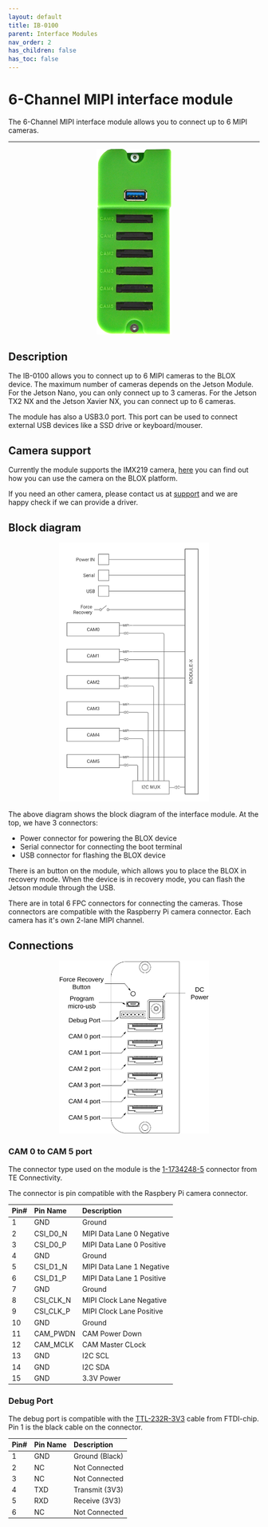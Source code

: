 ```yaml
---
layout: default
title: IB-0100
parent: Interface Modules
nav_order: 2
has_children: false
has_toc: false
---
```


# 6-Channel MIPI interface module

The 6-Channel MIPI interface module allows you to connect up to 6 MIPI cameras.

---

<p align="center">
<img src="/assets/images/pages/interface-blox/IB-0100/IB-0100@0.25x.png" width="150">
</p>

## Description

The IB-0100 allows you to connect up to 6 MIPI cameras to the BLOX device. 
The maximum number of cameras depends on the Jetson Module. 
For the Jetson Nano, you can only connect up to 3 cameras. 
For the Jetson TX2 NX and the Jetson Xavier NX, you can connect up to 6 cameras.

The module has also a USB3.0 port. This port can be used to connect external USB devices like a SSD drive or keyboard/mouser.

## Camera support

Currently the module supports the IMX219 camera, [here](/pages/interface-modules/6-channel-mipi/imx219.html) you can find out how you can use the camera on the BLOX platform.

If you need an other camera, please contact us at [support](mailto:support@ai-blox.com?subject=[Docs]%20Camera%20driver%20request) and we are happy check if we can provide a driver.

## Block diagram

<p align="center">
<img src="/assets/images/pages/interface-blox/IB-0100/IB-0100%20BlockDiagram.svg" width="300">
</p>

The above diagram shows the block diagram of the interface module. At the top, we have 3 connectors:
* Power connector for powering the BLOX device
* Serial connector for connecting the boot terminal 
* USB connector for flashing the BLOX device

There is an button on the module, which allows you to place the BLOX in recovery mode.
When the device is in recovery mode, you can flash the Jetson module through the USB.

There are in total 6 FPC connectors for connecting the cameras. 
Those connectors are compatible with the Raspberry Pi camera connector. 
Each camera has it's own 2-lane MIPI channel. 


## Connections

<p align="center">
<img src="/assets/images/pages/interface-blox/IB-0100/IB-0100%20Connections.svg" width="300">
</p>

### CAM 0 to CAM 5 port 

The connector type used on the module is the [1-1734248-5](https://www.te.com/usa-en/product-1-1734248-5.html?te_campaign=oct_glo_manufacturer&elqCampaignId=26136&te_bu=Cor&te_type=other) connector from TE Connectivity.

The connector is pin compatible with the Raspbery Pi camera connector. 

| Pin# | Pin Name  | Description               |
|:-----|:----------|:--------------------------|
| 1    | GND       | Ground                    |
| 2    | CSI_D0_N  | MIPI Data Lane 0 Negative |
| 3    | CSI_D0_P  | MIPI Data Lane 0 Positive |
| 4    | GND       | Ground                    |
| 5    | CSI_D1_N  | MIPI Data Lane 1 Negative |
| 6    | CSI_D1_P  | MIPI Data Lane 1 Positive |
| 7    | GND       | Ground                    |
| 8    | CSI_CLK_N | MIPI Clock Lane Negative  |
| 9    | CSI_CLK_P | MIPI Clock Lane Positive  |
| 10   | GND       | Ground                    |
| 11   | CAM_PWDN  | CAM Power Down            |
| 12   | CAM_MCLK  | CAM Master CLock          |
| 13   | GND       | I2C SCL                   |
| 14   | GND       | I2C SDA                   |
| 15   | GND       | 3.3V Power                |

### Debug Port

The debug port is compatible with the [TTL-232R-3V3](https://ftdichip.com/products/ttl-232r-3v3/) cable from FTDI-chip.
Pin 1 is the black cable on the connector.

| Pin# | Pin Name  | Description               |
|:-----|:----------|:--------------------------|
| 1    | GND       | Ground (Black)            |
| 2    | NC        | Not Connected             |
| 3    | NC        | Not Connected             |
| 4    | TXD       | Transmit (3V3)            |
| 5    | RXD       | Receive (3V3)             |
| 6    | NC        | Not Connected             |